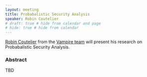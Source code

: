 ```yaml
---
layout: meeting
title: Probabalistic Security Analysis
speaker: Robin Coutelier
# draft: true # hide from calendar and page
# hide: true # hide from calendar
---
```


[Robin Coutelier](https://robcoutel.github.io/) from the [Vampire team](https://vprover.github.io/) will present his research on Probabalistic Security Analysis.

### Abstract

TBD
